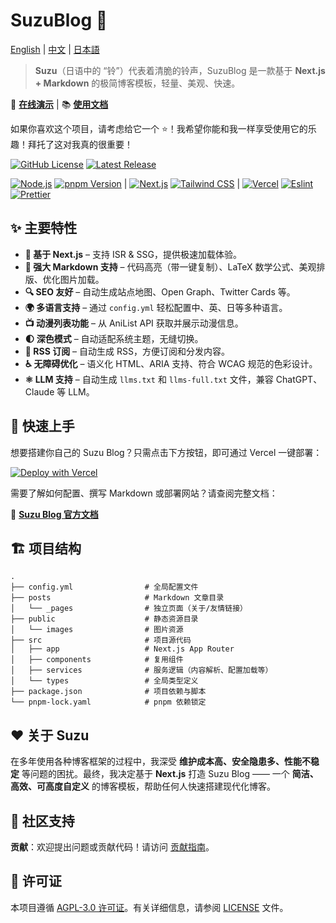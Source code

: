 # SuzuBlog 🎐

[English](./README.md) | [中文](./README_ZH.md) | [日本語](./README_JA.md)

> **Suzu**（日语中的 “铃”）代表着清脆的铃声，SuzuBlog 是一款基于 **Next.js + Markdown** 的极简博客模板，轻量、美观、快速。

🚀 **[在线演示](https://www.zla.pub)** | 📚 **[使用文档](https://suzu.zla.app)**

如果你喜欢这个项目，请考虑给它一个 ⭐！我希望你能和我一样享受使用它的乐趣！拜托了这对我真的很重要！

[![GitHub License][license-badge]][license-link] [![Latest Release][release-badge]][release-link]

[![Node.js][node-badge]][node-link] [![pnpm Version][pnpm-badge]][pnpm-link] | [![Next.js][nextjs-badge]][nextjs-link] [![Tailwind CSS][tailwind-badge]][tailwind-link] | [![Vercel][vercel-badge]][vercel-link] [![Eslint][eslint-badge]][eslint-link] [![Prettier][prettier-badge]][prettier-link]

## ✨ 主要特性

- **🚀 基于 Next.js** – 支持 ISR & SSG，提供极速加载体验。
- **📄 强大 Markdown 支持** – 代码高亮（带一键复制）、LaTeX 数学公式、美观排版、优化图片加载。
- **🔍 SEO 友好** – 自动生成站点地图、Open Graph、Twitter Cards 等。
- **🌍 多语言支持** – 通过 `config.yml` 轻松配置中、英、日等多种语言。
- **📺 动漫列表功能** – 从 AniList API 获取并展示动漫信息。
- **🌓 深色模式** – 自动适配系统主题，无缝切换。
- **📢 RSS 订阅** – 自动生成 RSS，方便订阅和分发内容。
- **♿ 无障碍优化** – 语义化 HTML、ARIA 支持、符合 WCAG 规范的色彩设计。
- **⚛️ LLM 支持** – 自动生成 `llms.txt` 和 `llms-full.txt` 文件，兼容 ChatGPT、Claude 等 LLM。

## 🚀 快速上手

想要搭建你自己的 Suzu Blog？只需点击下方按钮，即可通过 Vercel 一键部署：

[![Deploy with Vercel][vercel-button]][vercel-deploy-link]

需要了解如何配置、撰写 Markdown 或部署网站？请查阅完整文档：

📖 **[Suzu Blog 官方文档](https://suzu.zla.app)**

## 🏗️ 项目结构

```plaintext
.
├── config.yml                # 全局配置文件
├── posts                     # Markdown 文章目录
│   └── _pages                # 独立页面（关于/友情链接）
├── public                    # 静态资源目录
│   └── images                # 图片资源
├── src                       # 项目源代码
│   ├── app                   # Next.js App Router
│   ├── components            # 复用组件
│   ├── services              # 服务逻辑（内容解析、配置加载等）
│   └── types                 # 全局类型定义
├── package.json              # 项目依赖与脚本
└── pnpm-lock.yaml            # pnpm 依赖锁定
```

## ❤️ 关于 Suzu

在多年使用各种博客框架的过程中，我深受 **维护成本高、安全隐患多、性能不稳定** 等问题的困扰。最终，我决定基于 **Next.js** 打造 Suzu Blog —— 一个 **简洁、高效、可高度自定义** 的博客模板，帮助任何人快速搭建现代化博客。

## 🔗 社区支持

**贡献**：欢迎提出问题或贡献代码！请访问 [贡献指南](https://github.com/ZL-Asica/SuzuBlog/blob/main/CONTRIBUTING.md)。

## 📜 许可证

本项目遵循 [AGPL-3.0 许可证][license-link]。有关详细信息，请参阅 [LICENSE](./LICENSE) 文件。

<!-- Badges / Links -->

[eslint-badge]: https://img.shields.io/badge/eslint-4B32C3?logo=eslint&logoColor=white
[eslint-link]: https://www.npmjs.com/package/eslint-config-zl-asica
[license-badge]: https://img.shields.io/github/license/ZL-Asica/SuzuBlog
[license-link]: ./LICENSE
[nextjs-badge]: https://img.shields.io/badge/Next.js-black?logo=next.js&logoColor=white
[nextjs-link]: https://nextjs.org
[node-badge]: https://img.shields.io/badge/node%3E=18.18-339933?logo=node.js&logoColor=white
[node-link]: https://nodejs.org/
[pnpm-badge]: https://img.shields.io/github/package-json/packageManager/ZL-Asica/SuzuBlog?label=&logo=pnpm&logoColor=fff&color=F69220
[pnpm-link]: https://pnpm.io/
[prettier-badge]: https://img.shields.io/badge/Prettier-F7B93E?logo=Prettier&logoColor=white
[prettier-link]: https://www.npmjs.com/package/@zl-asica/prettier-config
[release-badge]: https://img.shields.io/github/v/release/ZL-Asica/SuzuBlog?display_name=release&label=SuzuBlog&color=fc8da3
[release-link]: https://github.com/ZL-Asica/SuzuBlog/releases/
[tailwind-badge]: https://img.shields.io/badge/Tailwind%20CSS-06B6D4?logo=tailwindcss&logoColor=white
[tailwind-link]: https://tailwindcss.com/
[vercel-badge]: https://img.shields.io/badge/Vercel-%23000000.svg?logo=vercel&logoColor=white
[vercel-button]: https://vercel.com/button
[vercel-deploy-link]: https://vercel.com/new/clone?repository-url=https%3A%2F%2Fgithub.com%2FZL-Asica%2FSuzuBlog&env=ENABLE_EXPERIMENTAL_COREPACK&envDescription=This%20is%20option%20to%20enable%20corepack%20by%20default%20to%20use%20pnpm.%20Set%20this%20to%201.&envLink=https%3A%2F%2Fvercel.com%2Fdocs%2Fbuilds%2Fconfigure-a-build%23corepack&project-name=suzu-blog&repository-name=SuzuBlog&redirect-url=https%3A%2F%2Fsuzu.zla.app%2F&demo-title=ZLA%20%E5%B0%8F%E7%AB%99%20(Demo)&demo-description=ZL%20Asica%2C%20the%20creator%20of%20SuzuBlog%2C%20personal%20Blog.&demo-url=https%3A%2F%2Fzla.pub%2F
[vercel-link]: https://vercel.com
